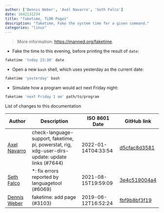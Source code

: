 ```yaml
---
author: ['Dennis Weber', 'Axel Navarro', 'Seth Falco']
date: 1642131234
title: "faketime, TLDR Pages"
description: "faketime, Fake the system time for a given command."
categories: "linux"
---
```

> More information: <https://manned.org/faketime>.

- Fake the time to this evening, before printing the result of `date`:

```bash
faketime 'today 23:30' date
```

- Open a new `bash` shell, which uses yesterday as the current date:

```bash
faketime 'yesterday' bash
```

- Simulate how a program would act next Friday night:

```bash
faketime 'next Friday 1 am' path/to/program
```
List of changes to this documentation


Author | Description | ISO 8601 Date | GitHub link
------|-----|-----|-----
[Axel Navarro](mailto:navarroaxel@gmail.com) | check-language-support, faketime, pi, powerstat, rig, xdg-user-dirs-update: update links (#7644) | 2022-01-14T04:33:54 | [d5cfac8d3581](https://github.com/tldr-pages/tldr/commit/d5cfac8d3581cf0f9d735fbcefe9bf3b02815441)
[Seth Falco](mailto:seth@falco.fun) | *: fix errors reported by languagetool (#6069) | 2021-08-15T19:59:09 | [3e4c519004a4](https://github.com/tldr-pages/tldr/commit/3e4c519004a471c861cdc609fd7239ee3355671c)
[Dennis Weber](mailto:Nijin22@users.noreply.github.com) | faketime: add page (#3103) | 2019-06-12T16:52:24 | [fbf9b8bf3f19](https://github.com/tldr-pages/tldr/commit/fbf9b8bf3f19b126a95dea394fc21434efd07455)

